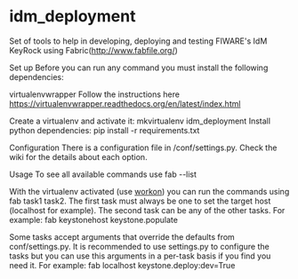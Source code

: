 idm_deployment
==============

Set of tools to help in developing, deploying and testing FIWARE's IdM KeyRock using Fabric(http://www.fabfile.org/)

Set up
Before you can run any command you must install the following dependencies:

virtualenvwrapper
Follow the instructions here https://virtualenvwrapper.readthedocs.org/en/latest/index.html

Create a virtualenv and activate it: mkvirtualenv idm_deployment
Install python dependencies: pip install -r requirements.txt

Configuration
There is a configuration file in /conf/settings.py. Check the wiki for the details about each option.

Usage
To see all available commands use fab --list

With the virtualenv activated (use [workon](https://virtualenvwrapper.readthedocs.org/en/latest/command_ref.html?highlight=workon)) you can run the commands using fab task1 task2. The first task must always be one to set the target host (localhost for example). The second task can be any of the other tasks. 
For example: fab keystonehost keystone.populate

Some tasks accept arguments that override the defaults from conf/settings.py. It is recommended to use settings.py to configure the tasks but you can use this arguments in a per-task basis if you find you need it.
For example: fab localhost keystone.deploy:dev=True


